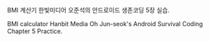 BMI 계산기
한빛미디어 오준석의 안드로이드 생존코딩 5장 실습.

BMI calculator
Hanbit Media Oh Jun-seok's Android Survival Coding Chapter 5 Practice.

